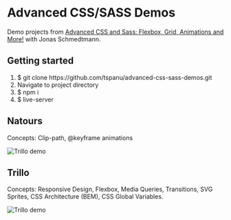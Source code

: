 # Advanced CSS/SASS Demos

Demo projects from [Advanced CSS and Sass: Flexbox, Grid, Animations and More!](https://www.udemy.com/advanced-css-and-sass/) with Jonas Schmedtmann.

## Getting started

1. $ git clone https://<span></span>github.com/tspanu/advanced-css-sass-demos.git
2. Navigate to project directory
3. $ npm i
4. $ live-server

## Natours
Concepts: Clip-path, @keyframe animations

![Trillo demo](https://github.com/tspanu/advanced-css-sass-demos/blob/master/Natours/img/natours-demo.gif)

## Trillo

Concepts: Responsive Design, Flexbox, Media Queries, Transitions, SVG Sprites, CSS Architecture (BEM), CSS Global Variables.

![Trillo demo](https://github.com/tspanu/advanced-css-sass-demos/blob/master/Trillo/img/trillo-demo.gif)
